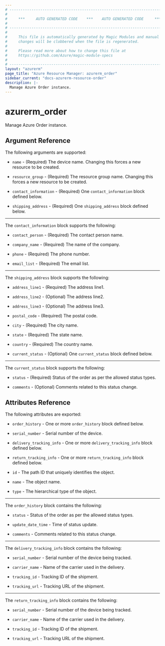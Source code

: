 ```yaml
---
# ----------------------------------------------------------------------------
#
#     ***     AUTO GENERATED CODE    ***    AUTO GENERATED CODE     ***
#
# ----------------------------------------------------------------------------
#
#     This file is automatically generated by Magic Modules and manual
#     changes will be clobbered when the file is regenerated.
#
#     Please read more about how to change this file at
#     https://github.com/Azure/magic-module-specs
#
# ----------------------------------------------------------------------------
layout: "azurerm"
page_title: "Azure Resource Manager: azurerm_order"
sidebar_current: "docs-azurerm-resource-order"
description: |-
  Manage Azure Order instance.
---
```


# azurerm_order

Manage Azure Order instance.


## Argument Reference

The following arguments are supported:

* `name` - (Required) The device name. Changing this forces a new resource to be created.

* `resource_group` - (Required) The resource group name. Changing this forces a new resource to be created.

* `contact_information` - (Required) One `contact_information` block defined below.

* `shipping_address` - (Required) One `shipping_address` block defined below.

---

The `contact_information` block supports the following:

* `contact_person` - (Required) The contact person name.

* `company_name` - (Required) The name of the company.

* `phone` - (Required) The phone number.

* `email_list` - (Required) The email list.

---

The `shipping_address` block supports the following:

* `address_line1` - (Required) The address line1.

* `address_line2` - (Optional) The address line2.

* `address_line3` - (Optional) The address line3.

* `postal_code` - (Required) The postal code.

* `city` - (Required) The city name.

* `state` - (Required) The state name.

* `country` - (Required) The country name.

* `current_status` - (Optional) One `current_status` block defined below.

---

The `current_status` block supports the following:

* `status` - (Required) Status of the order as per the allowed status types.

* `comments` - (Optional) Comments related to this status change.

## Attributes Reference

The following attributes are exported:

* `order_history` - One or more `order_history` block defined below.

* `serial_number` - Serial number of the device.

* `delivery_tracking_info` - One or more `delivery_tracking_info` block defined below.

* `return_tracking_info` - One or more `return_tracking_info` block defined below.

* `id` - The path ID that uniquely identifies the object.

* `name` - The object name.

* `type` - The hierarchical type of the object.


---

The `order_history` block contains the following:

* `status` - Status of the order as per the allowed status types.

* `update_date_time` - Time of status update.

* `comments` - Comments related to this status change.

---

The `delivery_tracking_info` block contains the following:

* `serial_number` - Serial number of the device being tracked.

* `carrier_name` - Name of the carrier used in the delivery.

* `tracking_id` - Tracking ID of the shipment.

* `tracking_url` - Tracking URL of the shipment.

---

The `return_tracking_info` block contains the following:

* `serial_number` - Serial number of the device being tracked.

* `carrier_name` - Name of the carrier used in the delivery.

* `tracking_id` - Tracking ID of the shipment.

* `tracking_url` - Tracking URL of the shipment.

